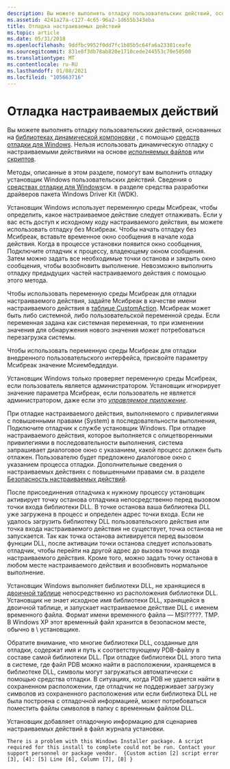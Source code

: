 ```yaml
---
description: Вы можете выполнять отладку пользовательских действий, основанных на библиотеках динамической компоновки, с помощью средств отладки для Windows. Нельзя использовать динамическую отладку с настраиваемыми действиями на основе исполняемых файлов или скриптов.
ms.assetid: 4241a27a-c127-4c65-96a2-1d655b343eba
title: Отладка настраиваемых действий
ms.topic: article
ms.date: 05/31/2018
ms.openlocfilehash: 9ddfbc9952f0dd7fc1b85b5c64fa6a23381ceafe
ms.sourcegitcommit: 831e8f3db78ab820e1710cede244553c70e50500
ms.translationtype: MT
ms.contentlocale: ru-RU
ms.lasthandoff: 01/08/2021
ms.locfileid: "105663716"
---
```

# <a name="debugging-custom-actions"></a>Отладка настраиваемых действий

Вы можете выполнять отладку пользовательских действий, основанных на [библиотеках динамической компоновки](dynamic-link-libraries.md) , с помощью [средств отладки для Windows](https://www.microsoft.com/?ref=go). Нельзя использовать динамическую отладку с настраиваемыми действиями на основе [исполняемых файлов](executable-files.md) или [скриптов](scripts.md).

Методы, описанные в этом разделе, помогут вам выполнить отладку установщик Windows пользовательских действий. Сведения о [средствах отладки для Windows](https://www.microsoft.com/?ref=go)см. в разделе средства разработки драйверов пакета Windows Driver Kit (WDK).

Установщик Windows использует переменную среды Мсибреак, чтобы определить, какое настраиваемое действие следует отлаживать. Если у вас есть доступ к исходному коду настраиваемого действия, вы можете использовать отладку без Мсибреак. Чтобы начать отладку без Мсибреак, вставьте временное окно сообщения в начале кода действия. Когда в процессе установки появится окно сообщения, Подключите отладчик к процессу, владеющему окном сообщения. Затем можно задать все необходимые точки останова и закрыть окно сообщения, чтобы возобновить выполнение. Невозможно выполнить отладку предыдущих частей настраиваемого действия с помощью этого метода.

Чтобы использовать переменную среды Мсибреак для отладки настраиваемого действия, задайте Мсибреак в качестве имени настраиваемого действия в [таблице CustomAction](customaction-table.md). Мсибреак может быть либо системной, либо пользовательской переменной среды. Если переменная задана как системная переменная, то при изменении значения для обнаружения нового значения может потребоваться перезагрузка системы.

Чтобы использовать переменную среды Мсибреак для отладки внедренного пользовательского интерфейса, присвойте параметру Мсибреак значение Мсиембеддедуи.

Установщик Windows только проверяет переменную среды Мсибреак, если пользователь является администратором. Установщик игнорирует значение параметра Мсибреак, если пользователь не является администратором, даже если это [*управляемое приложение*](m-gly.md).

При отладке настраиваемого действия, выполняемого с привилегиями с повышенными правами (System) в последовательности выполнения, Подключите отладчик к службе установщик Windows. При отладке настраиваемого действия, которое выполняется с олицетворенными привилегиями в последовательности выполнения, система запрашивает диалоговое окно с указанием, какой процесс должен быть отлажен. Пользователю будет предложено диалоговое окно с указанием процесса отладки. Дополнительные сведения о настраиваемых действиях с повышенными правами см. в разделе [Безопасность настраиваемых действий](custom-action-security.md).

После присоединения отладчика к нужному процессу установщик активирует точку останова отладчика непосредственно перед вызовом точки входа библиотеки DLL. В точке останова ваша библиотека DLL уже загружена в процесс и определен адрес точки входа. Если не удалось загрузить библиотеку DLL пользовательского действия или точка входа настраиваемого действия не существует, точка останова не запускается. Так как точка останова активируется перед вызовом функции DLL, после активации точки останова следует использовать отладчик, чтобы перейти на другой адрес до вызова точки входа настраиваемого действия. Кроме того, можно задать точку останова в любом месте настраиваемого действия и возобновить нормальное выполнение.

Установщик Windows выполняет библиотеки DLL, не хранящиеся в [двоичной таблице](binary-table.md) непосредственно из расположения библиотеки DLL. Установщик не знает исходное имя библиотеки DLL, хранящейся в двоичной таблице, и запускает настраиваемое действие DLL с именем временного файла. Формат имени временного файла — MSI?????. TMP. В Windows XP этот временный файл хранится в безопасном месте, обычно в <WindowFolder> \\ установщике.

Обратите внимание, что многие библиотеки DLL, созданные для отладки, содержат имя и путь к соответствующему PDB-файлу в составе самой библиотеки DLL. При отладке библиотеки DLL этого типа в системе, где файл PDB можно найти в расположении, хранящемся в библиотеке DLL, символы могут загружаться автоматически с помощью средства отладки. В ситуациях, когда PDB не удается найти в сохраненном расположении, где отладчик не поддерживает загрузку символов из сохраненного расположения или если библиотека DLL не была построена с отладочной информацией, может потребоваться поместить файлы символов в папку с временным файлом DLL.

Установщик добавляет отладочную информацию для сценариев настраиваемых действий в файл журнала установки.

``` syntax
There is a problem with this Windows Installer package. A script 
required for this install to complete could not be run. Contact your 
support personnel or package vendor.  {Custom action [2] script error 
[3], [4]: [5] Line [6], Column [7], [8] }
```

 

 



